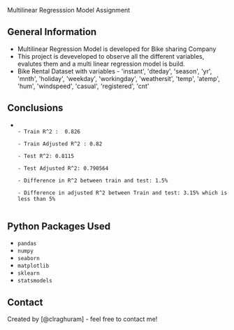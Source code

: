 Multilinear Regresssion Model Assignment

## General Information

- Multilinear Regression Model is developed for Bike sharing Company
- This project is deveveloped to observe all the different variables, evalutes them and a multi linear regression model is build.
- Bike Rental Dataset with variables - 'instant', 'dteday', 'season', 'yr', 'mnth', 'holiday', 'weekday',
  'workingday', 'weathersit', 'temp', 'atemp', 'hum', 'windspeed',
  'casual', 'registered', 'cnt'

<!-- You don't have to answer all the questions - just the ones relevant to your project. -->

## Conclusions

- ```

  - Train R^2 :  0.826

  - Train Adjusted R^2 : 0.82

  - Test R^2: 0.8115

  - Test Adjusted R^2: 0.790564

  - Difference in R^2 between train and test: 1.5%

  - Difference in adjusted R^2 between Train and test: 3.15% which is less than 5%


  ```

<!-- You don't have to answer all the questions - just the ones relevant to your project. -->

## Python Packages Used

- `pandas`
- `numpy`
- `seaborn`
- `matplotlib`
- `sklearn`
- `statsmodels`

<!-- As the libraries versions keep on changing, it is recommended to mention the version of library used in this project -->

## Contact

Created by [@clraghuram] - feel free to contact me!

<!-- Optional -->

<!-- ## License -->

<!-- This project is open source and available under the [... License](). -->

<!-- You don't have to include all sections - just the one's relevant to your project -->
